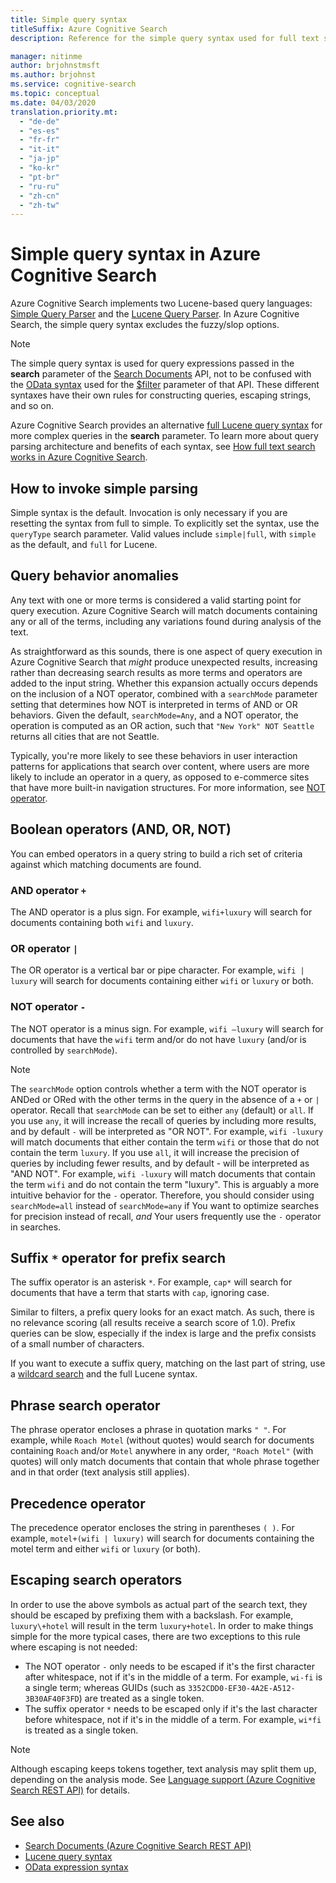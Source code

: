 ```yaml
---
title: Simple query syntax
titleSuffix: Azure Cognitive Search
description: Reference for the simple query syntax used for full text search queries in Azure Cognitive Search.

manager: nitinme
author: brjohnstmsft
ms.author: brjohnst
ms.service: cognitive-search
ms.topic: conceptual
ms.date: 04/03/2020
translation.priority.mt:
  - "de-de"
  - "es-es"
  - "fr-fr"
  - "it-it"
  - "ja-jp"
  - "ko-kr"
  - "pt-br"
  - "ru-ru"
  - "zh-cn"
  - "zh-tw"
---
```


# Simple query syntax in Azure Cognitive Search

Azure Cognitive Search implements two Lucene-based query languages: [Simple Query Parser](https://lucene.apache.org/core/6_6_1/queryparser/org/apache/lucene/queryparser/simple/SimpleQueryParser.html) and the [Lucene Query Parser](https://lucene.apache.org/core/6_6_1/queryparser/org/apache/lucene/queryparser/classic/package-summary.html). In Azure Cognitive Search, the simple query syntax excludes the fuzzy/slop options.  

> [!NOTE]
> The simple query syntax is used for query expressions passed in the **search** parameter of the [Search Documents](https://docs.microsoft.com/rest/api/searchservice/search-documents) API, not to be confused with the [OData syntax](query-odata-filter-orderby-syntax.md) used for the [$filter](search-filters.md) parameter of that API. These different syntaxes have their own rules for constructing queries, escaping strings, and so on.
>
> Azure Cognitive Search provides an alternative [full Lucene query syntax](query-lucene-syntax.md) for more complex queries in the **search** parameter. To learn more about query parsing architecture and benefits of each syntax, see [How full text search works in Azure Cognitive Search](search-lucene-query-architecture.md).

## How to invoke simple parsing

Simple syntax is the default. Invocation is only necessary if you are resetting the syntax from full to simple. To explicitly set the syntax, use the `queryType` search parameter. Valid values include `simple|full`, with `simple` as the default, and `full` for Lucene. 

## Query behavior anomalies

Any text with one or more terms is considered a valid starting point for query execution. Azure Cognitive Search will match documents containing any or all of the terms, including any variations found during analysis of the text. 

As straightforward as this sounds, there is one aspect of query execution in Azure Cognitive Search that *might* produce unexpected results, increasing rather than decreasing search results as more terms and operators are added to the input string. Whether this expansion actually occurs depends on the inclusion of a NOT operator, combined with a `searchMode` parameter setting that determines how NOT is interpreted in terms of AND or OR behaviors. Given the default, `searchMode=Any`, and a NOT operator, the operation is computed as an OR action, such that `"New York" NOT Seattle` returns all cities that are not Seattle.  

Typically, you're more likely to see these behaviors in user interaction patterns for applications that search over content, where users are more likely to include an operator in a query, as opposed to e-commerce sites that have more built-in navigation structures. For more information, see [NOT operator](#not-operator). 

## Boolean operators (AND, OR, NOT) 

You can embed operators in a query string to build a rich set of criteria against which matching documents are found. 

### AND operator `+`

The AND operator is a plus sign. For example, `wifi+luxury` will search for documents containing both `wifi` and `luxury`.

### OR operator `|`

The OR operator is a vertical bar or pipe character. For example, `wifi | luxury` will search for documents containing either `wifi` or `luxury` or both.

<a name="not-operator"></a>

### NOT operator `-`

The NOT operator is a minus sign. For example, `wifi –luxury` will search for documents that have the `wifi` term and/or do not have `luxury` (and/or is controlled by `searchMode`).

> [!NOTE]  
>  The `searchMode` option controls whether a term with the NOT operator is ANDed or ORed with the other terms in the query in the absence of a `+` or `|` operator. Recall that `searchMode` can be set to either `any` (default) or `all`. If you use `any`, it will increase the recall of queries by including more results, and by default `-` will be interpreted as "OR NOT". For example, `wifi -luxury` will match documents that either contain the term `wifi` or those that do not contain the term `luxury`. If you use `all`, it will increase the precision of queries by including fewer results, and by default - will be interpreted as "AND NOT". For example, `wifi -luxury` will match documents that contain the term `wifi` and do not contain the term "luxury". This is arguably a more intuitive behavior for the `-` operator. Therefore, you should consider using `searchMode=all` instead of `searchMode=any` if You want to optimize searches for precision instead of recall, *and* Your users frequently use the `-` operator in searches.

<a name="prefix-search"></a>

## Suffix `*` operator for prefix search

The suffix operator is an asterisk `*`. For example, `cap*` will search for documents that have a term that starts with `cap`, ignoring case. 

Similar to filters, a prefix query looks for an exact match. As such, there is no relevance scoring (all results receive a search score of 1.0). Prefix queries can be slow, especially if the index is large and the prefix consists of a small number of characters. 

If you want to execute a suffix query, matching on the last part of string, use a [wildcard search](query-lucene-syntax.md#bkmk-wildcard) and the full Lucene syntax.

## Phrase search operator

The phrase operator encloses a phrase in quotation marks `" "`. For example, while `Roach Motel` (without quotes) would search for documents containing `Roach` and/or `Motel` anywhere in any order, `"Roach Motel"` (with quotes) will only match documents that contain that whole phrase together and in that order (text analysis still applies).

## Precedence operator

The precedence operator encloses the string in parentheses `( )`. For example, `motel+(wifi | luxury)` will search for documents containing the motel term and either `wifi` or `luxury` (or both).  

## Escaping search operators  

 In order to use the above symbols as actual part of the search text, they should be escaped by prefixing them with a backslash. For example, `luxury\+hotel` will result in the term `luxury+hotel`. In order to make things simple for the more typical cases, there are two exceptions to this rule where escaping is not needed:  

- The NOT operator `-` only needs to be escaped if it's the first character after whitespace, not if it's in the middle of a term. For example, `wi-fi` is a single term; whereas GUIDs (such as `3352CDD0-EF30-4A2E-A512-3B30AF40F3FD`) are treated as a single token.
- The suffix operator `*` needs to be escaped only if it's the last character before whitespace, not if it's in the middle of a term. For example, `wi*fi` is treated as a single token.

> [!NOTE]  
>  Although escaping keeps tokens together, text analysis may split them up, depending on the analysis mode. See [Language support &#40;Azure Cognitive Search REST API&#41;](index-add-language-analyzers.md) for details.  

## See also  

+ [Search Documents &#40;Azure Cognitive Search REST API&#41;](https://docs.microsoft.com/rest/api/searchservice/Search-Documents) 
+ [Lucene query syntax](query-lucene-syntax.md)
+ [OData expression syntax](query-odata-filter-orderby-syntax.md) 
